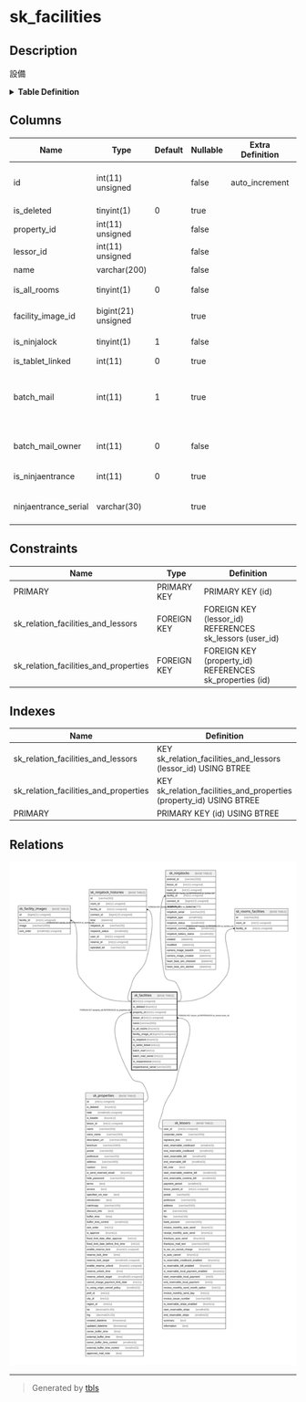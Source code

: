 # sk_facilities

## Description

設備

<details>
<summary><strong>Table Definition</strong></summary>

```sql
CREATE TABLE `sk_facilities` (
  `id` int(11) unsigned NOT NULL AUTO_INCREMENT,
  `is_deleted` tinyint(1) DEFAULT '0' COMMENT '削除フラグ',
  `property_id` int(11) unsigned NOT NULL,
  `lessor_id` int(11) unsigned NOT NULL,
  `name` varchar(200) NOT NULL DEFAULT '' COMMENT '設備名',
  `is_all_rooms` tinyint(1) NOT NULL DEFAULT '0' COMMENT '物件の全室で利用可能',
  `facility_image_id` bigint(21) unsigned DEFAULT NULL COMMENT 'メイン設備画像ID',
  `is_ninjalock` tinyint(1) NOT NULL DEFAULT '1' COMMENT 'NinjaLock対応設備',
  `is_tablet_linked` int(11) DEFAULT '0',
  `batch_mail` int(11) DEFAULT '1' COMMENT 'cron処理のメール送信フラグ 0:送信しない、1:送信する',
  `batch_mail_owner` int(11) NOT NULL DEFAULT '0' COMMENT 'オーナーへのメール送信フラグ',
  `is_ninjaentrance` int(11) DEFAULT '0' COMMENT 'NinjaEntranceフラグ',
  `ninjaentrance_serial` varchar(30) DEFAULT NULL COMMENT 'NinjaEntranceのシリアルナンバー',
  PRIMARY KEY (`id`),
  KEY `sk_relation_facilities_and_properties` (`property_id`),
  KEY `sk_relation_facilities_and_lessors` (`lessor_id`),
  CONSTRAINT `sk_relation_facilities_and_lessors` FOREIGN KEY (`lessor_id`) REFERENCES `sk_lessors` (`user_id`) ON DELETE CASCADE ON UPDATE CASCADE,
  CONSTRAINT `sk_relation_facilities_and_properties` FOREIGN KEY (`property_id`) REFERENCES `sk_properties` (`id`) ON DELETE CASCADE ON UPDATE CASCADE
) ENGINE=InnoDB AUTO_INCREMENT=[Redacted by tbls] DEFAULT CHARSET=utf8 COMMENT='設備'
```

</details>

## Columns

| Name | Type | Default | Nullable | Extra Definition | Children | Parents | Comment |
| ---- | ---- | ------- | -------- | ---------------- | -------- | ------- | ------- |
| id | int(11) unsigned |  | false | auto_increment | [sk_facility_images](sk_facility_images.md) [sk_ninjalock_histories](sk_ninjalock_histories.md) [sk_ninjalocks](sk_ninjalocks.md) [sk_rooms_facilities](sk_rooms_facilities.md) |  |  |
| is_deleted | tinyint(1) | 0 | true |  |  |  | 削除フラグ |
| property_id | int(11) unsigned |  | false |  |  | [sk_properties](sk_properties.md) |  |
| lessor_id | int(11) unsigned |  | false |  |  | [sk_lessors](sk_lessors.md) |  |
| name | varchar(200) |  | false |  |  |  | 設備名 |
| is_all_rooms | tinyint(1) | 0 | false |  |  |  | 物件の全室で利用可能 |
| facility_image_id | bigint(21) unsigned |  | true |  |  |  | メイン設備画像ID |
| is_ninjalock | tinyint(1) | 1 | false |  |  |  | NinjaLock対応設備 |
| is_tablet_linked | int(11) | 0 | true |  |  |  |  |
| batch_mail | int(11) | 1 | true |  |  |  | cron処理のメール送信フラグ 0:送信しない、1:送信する |
| batch_mail_owner | int(11) | 0 | false |  |  |  | オーナーへのメール送信フラグ |
| is_ninjaentrance | int(11) | 0 | true |  |  |  | NinjaEntranceフラグ |
| ninjaentrance_serial | varchar(30) |  | true |  |  |  | NinjaEntranceのシリアルナンバー |

## Constraints

| Name | Type | Definition |
| ---- | ---- | ---------- |
| PRIMARY | PRIMARY KEY | PRIMARY KEY (id) |
| sk_relation_facilities_and_lessors | FOREIGN KEY | FOREIGN KEY (lessor_id) REFERENCES sk_lessors (user_id) |
| sk_relation_facilities_and_properties | FOREIGN KEY | FOREIGN KEY (property_id) REFERENCES sk_properties (id) |

## Indexes

| Name | Definition |
| ---- | ---------- |
| sk_relation_facilities_and_lessors | KEY sk_relation_facilities_and_lessors (lessor_id) USING BTREE |
| sk_relation_facilities_and_properties | KEY sk_relation_facilities_and_properties (property_id) USING BTREE |
| PRIMARY | PRIMARY KEY (id) USING BTREE |

## Relations

![er](sk_facilities.svg)

---

> Generated by [tbls](https://github.com/k1LoW/tbls)
